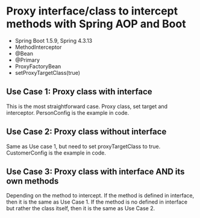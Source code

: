 # Proxy interface/class to intercept methods with Spring AOP and Boot

* Spring Boot 1.5.9, Spring 4.3.13
* MethodInterceptor
* @Bean
* @Primary
* ProxyFactoryBean
* setProxyTargetClass(true)

## Use Case 1: Proxy class with interface
This is the most straightforward case. Proxy class, set target and interceptor. PersonConfig is the example in code.

## Use Case 2: Proxy class without interface
Same as Use case 1, but need to set proxyTargetClass to true. CustomerConfig is the example in code.

## Use Case 3: Proxy class with interface AND its own methods
Depending on the method to intercept. If the method is defined in interface, then it is the same as Use Case 1. If the method is no defined in interface but rather the class itself, then it is the same as Use Case 2.
